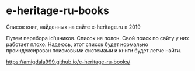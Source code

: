 # e-heritage-ru-books
Список книг, найденных на сайте e-heritage.ru в 2019

Путем перебора id'шников. Список не полон.
Свой поиск по сайту у них работает плохо. Надеюсь, этот список будет нормально проиндексирован поисковыми системами и книги будет легче найти.

https://amigdala999.github.io/e-heritage-ru-books/
